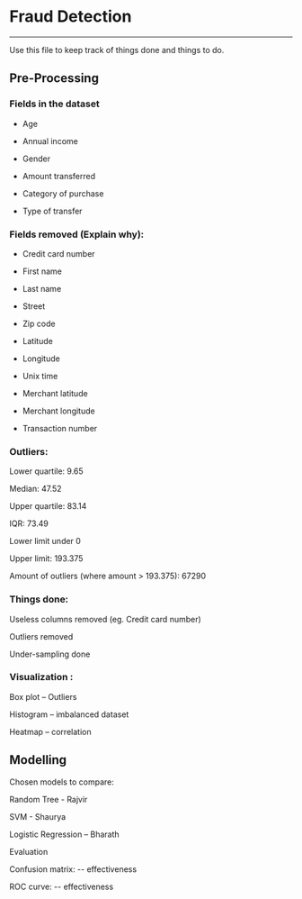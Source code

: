 # Fraud Detection

---

Use this file to keep track of things done and things to do.

## Pre-Processing

### Fields in the dataset

- Age

- Annual income

- Gender

- Amount transferred

- Category of purchase

- Type of transfer

### Fields removed (Explain why):

- Credit card number

- First name

- Last name

- Street

- Zip code

- Latitude

- Longitude

- Unix time

- Merchant latitude

- Merchant longitude

- Transaction number

### Outliers:

Lower quartile: 9.65

Median: 47.52

Upper quartile: 83.14

IQR: 73.49

Lower limit under 0

Upper limit: 193.375

Amount of outliers (where amount > 193.375): 67290

### Things done:

Useless columns removed (eg. Credit card number)

Outliers removed

Under-sampling done

### Visualization :

Box plot – Outliers

Histogram – imbalanced dataset

Heatmap – correlation

## Modelling

Chosen models to compare:

Random Tree - Rajvir

SVM - Shaurya

Logistic Regression – Bharath

Evaluation

Confusion matrix: -- effectiveness

ROC curve: -- effectiveness
